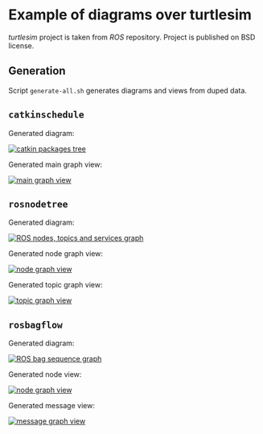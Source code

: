 # Example of diagrams over turtlesim

*turtlesim* project is taken from *ROS* repository. Project is published on BSD license.



## Generation

Script `generate-all.sh` generates diagrams and views from duped data.



## `catkinschedule`

Generated diagram:

[![catkin packages tree](catkinschedule/out/schedule-small.png "catkin packages tree")](catkinschedule/out/schedule.png)

Generated main graph view:

[![main graph view](catkinschedule/out/main-page-small.png "main graph view")](catkinschedule/out/main-page.png)


## `rosnodetree`

Generated diagram:

[![ROS nodes, topics and services graph](nodegraph/out/full_graph-small.png "ROS nodes, topics and services graph")](nodegraph/out/full_graph.png)

Generated node graph view:

[![node graph view](nodegraph/out/node-page-small.png "node graph view")](nodegraph/out/node-page.png)

Generated topic graph view:

[![topic graph view](nodegraph/out/topic-page-small.png "topic graph view")](nodegraph/out/topic-page.png)


## `rosbagflow`

Generated diagram:

[![ROS bag sequence graph](rosbag/out/graph-small.png "ROS bag sequence graph")](rosbag/out/graph.png)

Generated node view:

[![node graph view](rosbag/out/node-page-small.png "node graph view")](rosbag/out/node-page.png)

Generated message view:

[![message graph view](rosbag/out/message-page-small.png "message graph view")](rosbag/out/message-page.png)
